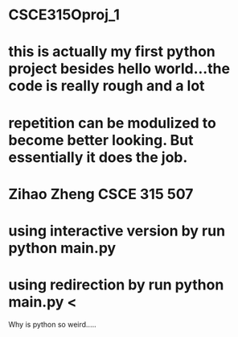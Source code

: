 # CSCE315Oproj_1
# this is actually my first python project besides hello world...the code is really rough and a lot 
# repetition can be modulized to become better looking. But essentially it does the job.
# Zihao Zheng CSCE 315 507 
# using interactive version by run python main.py
# using redirection by run python main.py < <name of input file>

Why is python so weird.....